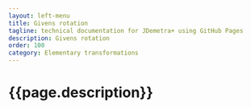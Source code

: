 ```yaml
---
layout: left-menu
title: Givens rotation
tagline: technical documentation for JDemetra+ using GitHub Pages
description: Givens rotation
order: 100
category: Elementary transformations
---
```

# {{page.description}}